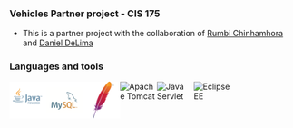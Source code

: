 ### Vehicles Partner project - CIS 175

- This is a partner project with the collaboration of [Rumbi Chinhamhora
](https://github.com/rchinhamhora) and [Daniel DeLima](https://github.com/dndanli)

### Languages and tools

<img align = "left" alt= "Java" width="65px" src="https://raw.githubusercontent.com/github/explore/80688e429a7d4ef2fca1e82350fe8e3517d3494d/topics/java/java.png" />

<img align = "left" alt= "MySQL" width="65px" src="https://raw.githubusercontent.com/github/explore/80688e429a7d4ef2fca1e82350fe8e3517d3494d/topics/mysql/mysql.png" />


<img align = "left" alt= "Maven" width="65px" src="https://raw.githubusercontent.com/github/explore/80688e429a7d4ef2fca1e82350fe8e3517d3494d/topics/maven/maven.png"/>

<img align = "left" alt="Apache Tomcat" width="65px" src="http://tomcat.apache.org/res/images/tomcat.png" />

<img align = "left" alt="Java Servlet" width="65px" src="https://javatutorial.net/wp-content/uploads/2016/06/servlet-featured-image-150x150.png" />

<img align = "left" alt="Eclipse EE" width="65px" src="https://www.eclipse.org/downloads/assets/public/images/logo-eclipse.png" />
